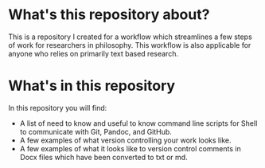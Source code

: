 # What's this repository about?
This is a repository I created for a workflow which streamlines a few steps of work for researchers in philosophy. This workflow is also applicable for anyone who relies on primarily text based research.

# What's in this repository

In this repository you will find:

- A list of need to know and useful to know command line scripts for Shell to communicate with Git, Pandoc, and GitHub.
- A few examples of what version controlling your work looks like.
- A few examples of what it looks like to version control comments in Docx files which have been converted to txt or md.

